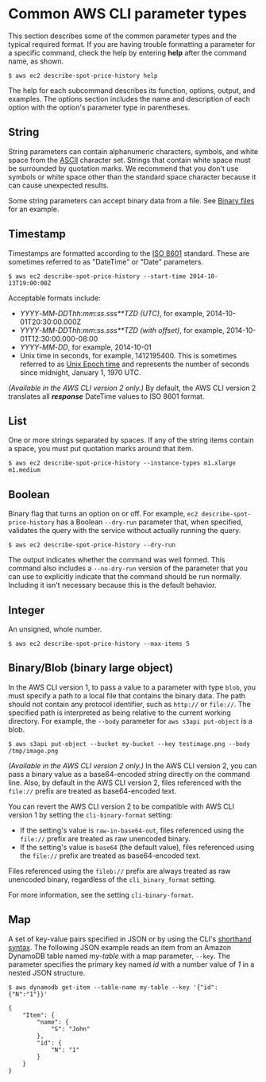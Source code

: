 # Common AWS CLI parameter types<a name="cli-usage-parameters-types"></a>

This section describes some of the common parameter types and the typical required format\. If you are having trouble formatting a parameter for a specific command, check the help by entering **help** after the command name, as shown\. 

```
$ aws ec2 describe-spot-price-history help
```

The help for each subcommand describes its function, options, output, and examples\. The options section includes the name and description of each option with the option's parameter type in parentheses\. 

## String<a name="parameter-type-string"></a>

String parameters can contain alphanumeric characters, symbols, and white space from the [ASCII](https://wikipedia.org/wiki/ASCII) character set\. Strings that contain white space must be surrounded by quotation marks\. We recommend that you don't use symbols or white space other than the standard space character because it can cause unexpected results\. 

Some string parameters can accept binary data from a file\. See [Binary files](cli-usage-parameters-file.md#cli-usage-parameters-file-binary) for an example\. 

## Timestamp<a name="parameter-type-timestamp"></a>

Timestamps are formatted according to the [ISO 8601](https://www.iso.org/iso-8601-date-and-time-format.html) standard\. These are sometimes referred to as "DateTime" or "Date" parameters\. 

```
$ aws ec2 describe-spot-price-history --start-time 2014-10-13T19:00:00Z
```

Acceptable formats include:
+ *YYYY*\-*MM*\-*DD*T*hh*:*mm*:*ss\.sss**TZD \(UTC\)*, for example, 2014\-10\-01T20:30:00\.000Z
+ *YYYY*\-*MM*\-*DD*T*hh*:*mm*:*ss\.sss**TZD \(with offset\)*, for example, 2014\-10\-01T12:30:00\.000\-08:00
+ *YYYY*\-*MM*\-*DD*, for example, 2014\-10\-01
+ Unix time in seconds, for example, 1412195400\. This is sometimes referred to as [Unix Epoch time](https://wikipedia.org/wiki/Unix_time) and represents the number of seconds since midnight, January 1, 1970 UTC\.

*\(Available in the AWS CLI version 2 only\.\)* By default, the AWS CLI version 2 translates all ***response*** DateTime values to ISO 8601 format\.

## List<a name="parameter-type-list"></a>

One or more strings separated by spaces\. If any of the string items contain a space, you must put quotation marks around that item\.

```
$ aws ec2 describe-spot-price-history --instance-types m1.xlarge m1.medium
```

## Boolean<a name="parameter-type-list"></a>
 
Binary flag that turns an option on or off\. For example, `ec2 describe-spot-price-history` has a Boolean `--dry-run` parameter that, when specified, validates the query with the service without actually running the query\. 

```
$ aws ec2 describe-spot-price-history --dry-run
```

The output indicates whether the command was well formed\. This command also includes a `--no-dry-run` version of the parameter that you can use to explicitly indicate that the command should be run normally\. Including it isn't necessary because this is the default behavior\. 

## Integer<a name="parameter-type-integer"></a>

An unsigned, whole number\.

```
$ aws ec2 describe-spot-price-history --max-items 5
```

## Binary/Blob \(binary large object\)<a name="parameter-type-blob"></a>

In the AWS CLI version 1, to pass a value to a parameter with type `blob`, you must specify a path to a local file that contains the binary data\. The path should not contain any protocol identifier, such as `http://` or `file://`\. The specified path is interpreted as being relative to the current working directory\. For example, the `--body` parameter for `aws s3api put-object` is a blob\.

```
$ aws s3api put-object --bucket my-bucket --key testimage.png --body /tmp/image.png
```

*\(Available in the AWS CLI version 2 only\.\)* In the AWS CLI version 2, you can pass a binary value as a base64\-encoded string directly on the command line\. Also, by default in the AWS CLI version 2, files referenced with the `file://` prefix are treated as base64\-encoded text\. 

You can revert the AWS CLI version 2 to be compatible with AWS CLI version 1 by setting the `cli-binary-format` setting:
+ If the setting's value is `raw-in-base64-out`, files referenced using the `file://` prefix are treated as raw unencoded binary\.
+ If the setting's value is `base64` \(the default value\), files referenced using the `file://` prefix are treated as base64\-encoded text\.

Files referenced using the `fileb://` prefix are always treated as raw unencoded binary, regardless of the `cli_binary_format` setting\. 

For more information, see the setting `cli-binary-format`\.

## Map<a name="parameter-type-map"></a>

A set of key\-value pairs specified in JSON or by using the CLI's [shorthand syntax](cli-usage-shorthand.md)\. The following JSON example reads an item from an Amazon DynamoDB table named *my\-table* with a map parameter, `--key`\. The parameter specifies the primary key named *id* with a number value of *1* in a nested JSON structure\. 

```
$ aws dynamodb get-item --table-name my-table --key '{"id": {"N":"1"}}'

{
    "Item": {
        "name": {
            "S": "John"
        },
        "id": {
            "N": "1"
        }
    }
}
```

